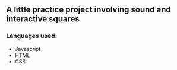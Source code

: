 ## A little practice project involving sound and interactive squares

### Languages used:

- Javascript
- HTML
- CSS
